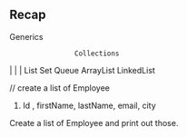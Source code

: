 ## Recap 

Generics 

                    Collections 
  |                  |              |
List                Set             Queue 
ArrayList 
LinkedList 



// create a list of Employee 
1. Id , firstName, lastName, email, city 

Create a list of Employee and print out those.